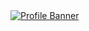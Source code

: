 <a title="Portfolio" href="https://rey-kosso.com/" target="_blank">
<img src="https://github.com/user-attachments/assets/325d169c-6790-444b-ab7d-787d50e9bfd3" alt="Profile Banner" />
</a>
